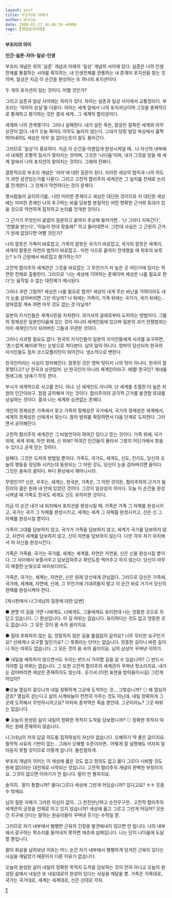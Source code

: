 ```yaml
---
layout: post
title: 부조리에 대해서
author: drkim
date: 2008-01-27 16:40:39 +0900
tags: [깨달음의대화]
---
```

**부조리의 의미**

**인간-실존-자아-일상-인생**

부조리 개념은 위의 '실존' 개념과 아래의 '일상' 개념의 사이에 있다. 실존은 나의 인생전체를 통찰하는 시야를 획득하는, 내 인생전체를 관통하는 내 존재의 포지션을 찾는 것이며, 일상은 지금 이 순간을 완성하는 또 하나의 포지션이다. 

두 개의 포지션이 있는 것이다. 어쩔 것인가?

그리고 실존과 일상 사이에는 자아가 있다. 자아는 실존과 일상 사이에서 교통정리다. 부조리는 '자아의 상실'을 다룬다. 자아는 세계 앞에서 나의 포지셔닝이며 그것을 총체적으로 통제하고 평가하는 것은 결국 세계.. 그 세계의 합리성이다. 

세계와 나의 관계맺기다. 그러나 실패한다. 내가 살든 죽든, 잘살든 잘죽든 세계와 아무 상관이 없다. 내가 오늘 죽어도 아무도 놀라지 않는다. 그대가 당장 빌딩 옥상에서 훌쩍 뛰어내려도 세상은 아무 일 없다는듯이 잘도 돌아간다. 

그러므로 '일상'이 중요하다. 지금 이 순간을 아름답게 완성시켜낼 때.. 나 자신의 내부에서 내재한 조형적 질서가 찾아지는 것이며, 그것은 '나다움'이며, 내가 그것을 얻을 때 세계 앞에서 나의 포지션이 찾아지는 것이다. 그래야 진짜다. 

결론적으로 부조리 개념은 '자아'에 대한 질문이 된다. 자아란 세상의 법칙과 나의 의도가 과연 상관있는가를 다룬다. 그리고 고전적 합리주의 세계관은 그 일치를 전제로 논리를 전개한다. 그 전제가 막연하다는 것이 문제다. 

옛사람들이 궁리하기를.. 나란 미미한 존재이고 세상은 대단한 것이므로 저 대단한 세상에는 미미한 존재인 나의 추구하는 바를 담보할 본질적인 어떤 명확한 근거와 토대가 있을 것으로 막연하게 짐작하고 논리를 전개한 것이다. 

그 근거가 무엇인지 끝없이 질문하고 끝까지 추궁해 들어가면.. '너 그러다 지옥간다', '천벌을 받는다', '이놈이 한대 맞을래?' 하고 둘러대면서. 그런데 사실은 그 근원의 근거가 원래 없었다면 어쩔 것인가? 

나의 잘못은 가족이 바로잡고, 가족의 잘못은 국가가 바로잡고, 국가의 잘못은 세계가, 세계의 잘못은 자연의 법칙이 바로잡고.. 이런 식으로 끝까지 전개했을 때 최후의 보루는? 누가 근원에서 바로잡고 평가하는가?

고전적 합리주의 세계관은 그것을 바로잡는 그 무언가가 저 높은 곳 어딘가에 있다는 막연한 전제로 출발한다. 그러므로 '나는 세상에 기여하는 존재이며 세상은 나를 필요로 한다'는 움직일 수 없는 대전제가 제시된다. 

그러나 과연 그럴까? 세상은 나를 필요로 할까? 세상이 내게 무슨 비난을 가하더라도 내가 눈을 감아버리면 그만 아닐까? 나 뒤에는 가족이, 가족 뒤에는 국가가, 국가 뒤에는.. 양파껍질 계속 까면 아무 것도 없는 것 아닐까?

일본의 지식인들은 세계시민을 자처한다. 과거사의 굴레로부터 도피하는 방법이다. 그들의 정체성은 일본인다움에 있는 것이 아니라 세계인됨에 있으며 일본의 과거 전쟁범죄는 이미 세계인(?)이 되어버린 그들과 무관한 것이다. 

그러니 사과할 필요도 없다. 한국의 지식인들이 일본의 지식인들에게 사과를 요구하면, '촌스럽게 왜이래'하는 눈빛으로 쳐다본다. 남의 일이 아니다. 명박이 당선되자 한국의 지식인들도 점차 코스모폴리탄이 되어간다. 냉소적으로 변한다. 

한국인이라는 사실이 창피해진다. 잘못된 것은 명박 탓이지 나의 탓이 아니다. 한국이 잘못했다고? 난 한국과 상관없어. 난 한국인이 아니라 세계인이라구. 에헴! 한국인? 걔네들 원래그래. 남얘기 하듯 한다. 

부시가 세계적으로 사고를 친다. 아냐. 난 세계인도 아니야. 난 세계를 초월한 더 높은 차원의 인간이라구. 점점 공허해져 가는 것이다. 합리주의의 궁극적 근거를 발견할 토대를 상실하는 것이다. 결국 나는 세계와 상관없는 존재다. 

개인의 정체성은 가족에서 찾고 가족의 정체성은 국가에서, 국가의 정체성은 세계에서, 세계의 정체성은 신에게서 찾는다. 점차 범위를 확장하면서 다음 단계로 도피한다. 그러면서 공허해진다. 

고전적 합리주의 세계관은 그 비빌언덕이 하여간 있다고 믿는 것이다. 가족 위에, 국가 위에, 세계 위에, 자연 위에, 신 위에? 하여간 인간들이 몰라서 그렇지 어딘가에서 찾을 수 있다고 굳게 믿는 것이다. 

실패다. 그것은 도피의 방법일 뿐이다. 가족도, 국가도, 세계도, 신도, 진리도, 당신의 오늘의 행동을 정당화 시키는데 동원되는 그 어떤 것도, 당신이 눈을 감아버리면 끝이다. 그것은 꿈속의 꿈이다. 부디 환상에서 깨어나시라. 

무엇인가? 신은, 우주는, 세계는, 한국은, 가족은, 그 어떤 것이든, 합리주의의 근거가 될 진리의 결은 원래 내 안에 있었던 것이다. 그것이 일상성의 의미다. 오늘 이 순간을 완성시켜낼 때 가족도 한국도 세계도 신도 유의미한 것이다.

지금 이 순간 내가 내 위치에서 포지션을 완성시킬 때, 가족은 가족 그 자체를 완성시키고, 국가는 국가 그 자체를 완성시키고, 세계는 세계 그 자체를 완성시키고, 신은 신 그 자체를 완성시킬 뿐이다. 

가족이 그대를 담보하지 않고, 국가가 가족을 담보하지 않고, 세계가 국가를 담보하지 않고, 자연이 세계를 담보하지 않고, 신이 자연을 담보하지 않는다. 다만 각자 자기 위치에서 저 자신을 완성시킨다. 

가족은 가족을, 국가는 국가를, 세계는 세계를, 자연은 자연을, 신은 신을 완성시킬 뿐이다. 그 사이에서 보증서주고 담보잡혀주고 확인도장 찍어주고 하지 않는다. 당신이 아무리 애절한 눈빛으로 바라보더라도.

가족은, 국가는, 세계는, 자연은, 신은 원래 당신에게 관심없다. 그러므로 당신은 가족에, 국가에, 세계에, 자연에, 신에, 그 무언가에 기대려들지 말고 이 순간 바로 거기서 당신의 현재를 완성시켜야 한다. 

[게시판에서 나그네님의 질문에 대한 답변]

● 분명 이 길을 가면 나에게도, 너에게도, 그들에게도 유리한데 나는 엉뚱한 곳으로 치닫고 있습니다. ◎ 환상입니다. 이 길 따위는 없습니다. 유리하다는 것도 없고 엉뚱한 곳도 없습니다. 그 모든 것이 꿈 속의 꿈이지요.

● 절대 후회하지 않는 길, 엉뚱하지 않은 길을 틀림없이 갈까요? 너무 무리한 요구인가요? 신에게나 요구할 일인가요? ◎ 후회라는 단어는 없습니다. 엉뚱한 길이니 바른 길이니 하는 따위도 없습니다. 그 모든 것이 꿈 속의 꿈이지요. 님의 상상이 꾸며낸 이야기.

● 내일을 예측하지 않으면서도 우리는 반드시 가야할 길을 갈 수 있습니까? ◎ 반드시 가야할 길 따위는 없습니다. 그 또한 고전적 합리주의 세계관이 꾸며낸 헛소리지요. 내가 눈 감아버리면 세상은 존재하지도 않는데.. 웃기셔.(이런 표현을 받아들이시길) 그런게 어딨어?

●오늘 열심히 걸으니까 내일 정확하게 그곳에 도착하는 것... 그렇습니까? ◎ 왜 열심히 걷죠? 열심히 걷는다고 삶의 시계바늘이 천천히 가주는 것도 아닌데. 내일 정확하게 그곳에 도착해서 무엇하시려고요? 어차피 종착역은 죽음 뿐인데. 그곳이라뇨? 그곳 따위는 없습니다. 

● 오늘의 완성된 삶이 내일의 정확한 목적지 도착을 담보합니까? ◎ 정확한 목적지 따위는 원래 존재하지 않습니다. 

나그네님이 저의 답글 의도를 짐작하실지 자신이 없습니다. 오해하기 딱 좋은 글이지요. 철학적 사유의 기반이 없는.. 그래서 오해할 수준이라면.. 어떻게 잘 설명해도 어차피 알아듣지 못할 것이므로 이렇게 씁니다. 불친절하게.

부조리 개념의 의미는 이 세상에 옳은 것도 없고 정의도 없고 옳다 그르다 시비할 것도 원래 없더라는 대전제로 시작되는 것입니다. 고전적 합리주의 개념의 완벽한 부정이지요. 그것이 없으면 이야기가 안 됩니다. 말이 안 통하지요.

솔직히.. 말이 통합니까? 옳다/그르다 세상에 그딴게 어딨습니까? 있다고요? ㅎㅎ 웃을 수 밖에요.

님의 질문 자체가 그러한 의심이 없이.. 그 천진만난하고 순진무구한.. 고전적 합리주의 세계관의 긍정을 전제로 하고 있지 않습니까? 세상에 옳고 그르고 그런게 어딨어? 모든건 지구에 산다는 말하는 원숭이들이 꾸며낸 웃기는 수작일 뿐.

그러므로 자기 내부에서 팽팽한 근육의 긴장을 발견해내지 않으면 안 됩니다. 나의 내부에서 갈구하는 목소리를 들어내지 못하면 애초에 실패입니다. 나는 단지 나다움에 도달할 뿐입니다. 

활이 화살을 날려보낸 이유는 어느 순간 자기 내부에서 팽팽하게 당겨진 근육이 있다는 사실을 깨달았기 때문이지 다른 이유가 없습니다. 

오늘의 완성된 삶이 내일의 정확한 목적지 도착을 담보하는 것이 전혀 아니고 오늘의 완성된 삶에서 내일은 또 내일대로의 완성이 있다는 사실을 깨달을 뿐. 가족은 가족대로, 국가는 국가대로, 세계는 세계대로, 신은 신대로 각자.



∑